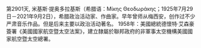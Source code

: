 第2901天,  米基斯·提奥多拉基斯（希腊语：Μίκης Θεοδωράκης；1925年7月29日－2021年9月2日），希腊政治活动家、作曲家。早年曾师从梅西安，创作过不少严肃音乐作品。但是后来主要以政治活动著名。
1958年：美國總統德懷特·艾森豪簽署《美國國家航空暨太空法案》，建立隸屬於聯邦政府的非軍事太空機構美國國家航空暨太空總署。